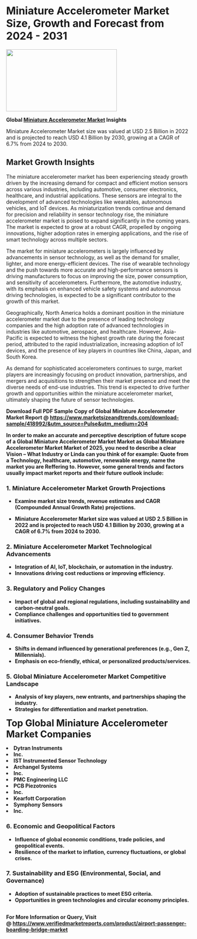 <H1>Miniature Accelerometer Market Size, Growth and Forecast from 2024 - 2031</H1><img class="aligncenter size-medium wp-image-584254" src="https://thirdeyenews.in/wp-content/uploads/2024/09/Global-Market-Research-300x168.jpeg" alt="" width="300" height="168" /><p><strong>Global&nbsp;<a href="https://www.marketsizeandtrends.com/download-sample/418992/&amp;utm_source=Pulse&amp;utm_medium=204">Miniature Accelerometer Market</a> Insights</strong></p><p>Miniature Accelerometer Market size was valued at USD 2.5 Billion in 2022 and is projected to reach USD 4.1 Billion by 2030, growing at a CAGR of 6.7% from 2024 to 2030.</p><p><h2>Market Growth Insights</h2> <p>The miniature accelerometer market has been experiencing steady growth driven by the increasing demand for compact and efficient motion sensors across various industries, including automotive, consumer electronics, healthcare, and industrial applications. These sensors are integral to the development of advanced technologies like wearables, autonomous vehicles, and IoT devices. As miniaturization trends continue and demand for precision and reliability in sensor technology rise, the miniature accelerometer market is poised to expand significantly in the coming years. The market is expected to grow at a robust CAGR, propelled by ongoing innovations, higher adoption rates in emerging applications, and the rise of smart technology across multiple sectors.</p> <p><strong></strong></p> <p>The market for miniature accelerometers is largely influenced by advancements in sensor technology, as well as the demand for smaller, lighter, and more energy-efficient devices. The rise of wearable technology and the push towards more accurate and high-performance sensors is driving manufacturers to focus on improving the size, power consumption, and sensitivity of accelerometers. Furthermore, the automotive industry, with its emphasis on enhanced vehicle safety systems and autonomous driving technologies, is expected to be a significant contributor to the growth of this market.</p> <p>Geographically, North America holds a dominant position in the miniature accelerometer market due to the presence of leading technology companies and the high adoption rate of advanced technologies in industries like automotive, aerospace, and healthcare. However, Asia-Pacific is expected to witness the highest growth rate during the forecast period, attributed to the rapid industrialization, increasing adoption of IoT devices, and the presence of key players in countries like China, Japan, and South Korea.</p> <p>As demand for sophisticated accelerometers continues to surge, market players are increasingly focusing on product innovation, partnerships, and mergers and acquisitions to strengthen their market presence and meet the diverse needs of end-use industries. This trend is expected to drive further growth and opportunities within the miniature accelerometer market, ultimately shaping the future of sensor technologies.</p> <p><strong></p><p><span class=""><strong>Download Full PDF Sample Copy of Global Miniature Accelerometer Market Report</strong> @ <a href="https://www.marketsizeandtrends.com/download-sample/418992/&amp;utm_source=Pulse&amp;utm_medium=204" target="_blank">https://www.marketsizeandtrends.com/download-sample/418992/&amp;utm_source=Pulse&amp;utm_medium=204</a></span></p><p>In order to make an accurate and perceptive description of future scope of a Global&nbsp;Miniature Accelerometer Market Market as Global&nbsp;Miniature Accelerometer Market Market of 2025, you need to describe a clear Vision &ndash; What Industry or Linda can you think of for example: Quote from a Technology, healthcare, automotive, renewable energy, name the market you are Reffering to. However, some general trends and factors usually impact market reports and their future outlook include:</p><h3>1.&nbsp;<strong>Miniature Accelerometer Market Growth Projections</strong></h3><ul><li>Examine market size trends, revenue estimates and CAGR (Compounded Annual Growth Rate) projections.</li><li><p>Miniature Accelerometer Market size was valued at USD 2.5 Billion in 2022 and is projected to reach USD 4.1 Billion by 2030, growing at a CAGR of 6.7% from 2024 to 2030.</p></li></ul><h3>2.&nbsp;<strong>Miniature Accelerometer Market Technological Advancements</strong></h3><ul><li>Integration of AI, IoT, blockchain, or automation in the industry.</li><li>Innovations driving cost reductions or improving efficiency.</li></ul><h3>3.&nbsp;<strong>Regulatory and Policy Changes</strong></h3><ul><li>Impact of global and regional regulations, including sustainability and carbon-neutral goals.</li><li>Compliance challenges and opportunities tied to government initiatives.</li></ul><h3>4.&nbsp;<strong>Consumer Behavior Trends</strong></h3><ul><li>Shifts in demand influenced by generational preferences (e.g., Gen Z, Millennials).</li><li>Emphasis on eco-friendly, ethical, or personalized products/services.</li></ul><h3>5.&nbsp;<strong>Global Miniature Accelerometer Market Competitive Landscape</strong></h3><ul><li>Analysis of key players, new entrants, and partnerships shaping the industry.</li><li>Strategies for differentiation and market penetration.</li></ul><p data-pm-slice="1 1 []"><span style="color: inherit; font-family: inherit; font-size: 25px;">Top Global Miniature Accelerometer Market Companies</span></p><div class="" data-test-id=""><p><li>Dytran Instruments</li><li> Inc.</li><li> IST Instrumented Sensor Technology</li><li> Archangel Systems</li><li> Inc.</li><li> PMC Engineering LLC</li><li> PCB Piezotronics</li><li> Inc.</li><li> Kearfott Corporation</li><li> Symphony Sensors</li><li> Inc.</li></p></div><h3>6.&nbsp;<strong>Economic and Geopolitical Factors</strong></h3><ul><li>Influence of global economic conditions, trade policies, and geopolitical events.</li><li>Resilience of the market to inflation, currency fluctuations, or global crises.</li></ul><h3>7.&nbsp;<strong>Sustainability and ESG (Environmental, Social, and Governance)</strong></h3><ul><li>Adoption of sustainable practices to meet ESG criteria.</li><li>Opportunities in green technologies and circular economy principles.</li></ul><h2><strong style="font-size: 14px;">For More Information or Query, Visit @&nbsp;</strong><a style="background-color: #ffffff; font-size: 14px;" href="https://www.marketsizeandtrends.com/report/miniature-accelerometer-market/" target="_blank">https://www.verifiedmarketreports.com/product/airport-passenger-boarding-bridge-market</a></h2>
